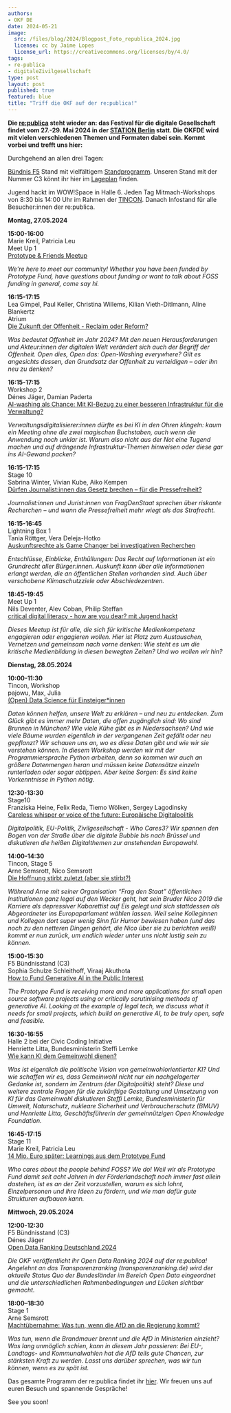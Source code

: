 ```yaml
---
authors:
- OKF DE
date: 2024-05-21
image: 
  src: /files/blog/2024/Blogpost_Foto_republica_2024.jpg
  license: cc by Jaime Lopes
  license_url: https://creativecommons.org/licenses/by/4.0/
tags:
- re-publica
- digitaleZivilgesellschaft
type: post
layout: post
published: true
featured: blue
title: "Triff die OKF auf der re:publica!"
---
```


**Die [re:publica](https://re-publica.com/de) steht wieder an: das Festival für die digitale Gesellschaft findet vom 27.-29. Mai 2024 in der [STATION Berlin](https://www.station-berlin.de/de/lage-anfahrt/lage.html) statt. Die OKFDE wird mit vielen verschiedenen Themen und Formaten dabei sein.
Kommt vorbei und trefft uns hier:**

Durchgehend an allen drei Tagen:

[Bündnis F5](https://buendnis-f5.de/) Stand mit vielfältigem [Standprogramm](https://re-publica.com/de/standprogramm?field_date_value=1&has_partner=3003). Unseren Stand mit der Nummer C3 könnt ihr hier im [Lageplan](https://re-publica.com/de/lageplan) finden.

Jugend hackt im WOW!Space in Halle 6.
Jeden Tag Mitmach-Workshops von 8:30 bis 14:00 Uhr im Rahmen der [TINCON](https://tincon.org/event/berlin24/programm). 
Danach Infostand für alle Besucher:innen der re:publica.

**Montag, 27.05.2024**

**15:00-16:00**<br>
Marie Kreil, Patricia Leu<br>
Meet Up 1<br>
[Prototype & Friends Meetup](https://re-publica.com/de/session/prototype-friends-meetup) 

*We're here to meet our community! Whether you have been funded by Prototype Fund, have questions about funding or want to talk about FOSS funding in general, come say hi.*

**16:15-17:15**<br>
Lea Gimpel, Paul Keller, Christina Willems, Kilian Vieth-Ditlmann, Aline Blankertz<br>
Atrium<br>
[Die Zukunft der Offenheit - Reclaim oder Reform?](https://re-publica.com/de/session/die-zukunft-der-offenheit-reclaim-oder-reform)

*Was bedeutet Offenheit im Jahr 2024? Mit den neuen Herausforderungen und Akteur:innen der digitalen Welt verändert sich auch der Begriff der Offenheit. Open dies, Open das: Open-Washing everywhere? Gilt es angesichts dessen, den Grundsatz der Offenheit zu verteidigen – oder ihn neu zu denken?*

**16:15-17:15**<br>
Workshop 2<br>
Dénes Jäger, Damian Paderta<br>
[AI-washing als Chance: Mit KI-Bezug zu einer besseren Infrastruktur für die Verwaltung?](https://re-publica.com/de/session/ai-washing-als-chance-mit-ki-bezug-zu-einer-besseren-infrastruktur-fuer-die-verwaltung)

*Verwaltungsdigitalisierer:innen dürfte es bei KI in den Ohren klingeln: kaum ein Meeting ohne die zwei magischen Buchstaben, auch wenn die Anwendung noch unklar ist. Warum also nicht aus der Not eine Tugend machen und auf drängende Infrastruktur-Themen hinweisen oder diese gar ins AI-Gewand packen?*

**16:15-17:15**<br>
Stage 10<br>
Sabrina Winter, Vivian Kube, Aiko Kempen<br>
[Dürfen Journalist:innen das Gesetz brechen – für die Pressefreiheit?](https://re-publica.com/de/session/duerfen-journalistinnen-das-gesetz-brechen-fuer-die-pressefreiheit)

*Journalist:innen und Jurist:innen von FragDenStaat sprechen über riskante Recherchen – und wann die Pressefreiheit mehr wiegt als das Strafrecht.*


**16:15-16:45**<br>
Lightning Box 1<br>
Tania Röttger, Vera Deleja-Hotko<br>
[Auskunftsrechte als Game Changer bei investigativen Recherchen](https://re-publica.com/de/session/auskunftsrechte-als-game-changer-bei-investigativen-recherchen)

*Entschlüsse, Einblicke, Enthüllungen: Das Recht auf Informationen ist ein Grundrecht aller Bürger:innen. Auskunft kann über alle Informationen erlangt werden, die an öffentlichen Stellen vorhanden sind. Auch über verschobene Klimaschutzziele oder Abschiedezentren.*

**18:45-19:45**<br>
Meet Up 1<br>
Nils Deventer, Alev Coban, Philip Steffan<br>
[critical digital literacy - how are you dear? mit Jugend hackt](https://re-publica.com/de/session/critical-digital-literacy-how-are-you-dear)

*Dieses Meetup ist für alle, die sich für kritische Medienkompetenz engagieren oder engagieren wollen. Hier ist Platz zum Austauschen, Vernetzen und gemeinsam nach vorne denken: Wie steht es um die kritische Medienbildung in diesen bewegten Zeiten? Und wo wollen wir hin?*


**Dienstag, 28.05.2024**

**10:00-11:30**<br>
Tincon, Workshop<br>
pajowu, Max, Julia<br>
[(Open) Data Science für Einsteiger*innen](https://tincon.org/event/berlin24/open-data-science-fur-einsteiger-innen)

*Daten können helfen, unsere Welt zu erklären – und neu zu entdecken. Zum Glück gibt es immer mehr Daten, die offen zugänglich sind: Wo sind Brunnen in München? Wie viele Kühe gibt es in Niedersachsen? Und wie viele Bäume wurden eigentlich in der vergangenen Zeit gefällt oder neu gepflanzt? Wir schauen uns an, wo es diese Daten gibt und wie wir sie verstehen können. In diesem Workshop werden wir mit der Programmiersprache Python arbeiten, denn so kommen wir auch an größere Datenmengen heran und müssen keine Datensätze einzeln runterladen oder sogar abtippen. Aber keine Sorgen: Es sind keine Vorkenntnisse in Python nötig.*

**12:30-13:30**<br>
Stage10<br>
Franziska Heine, Felix Reda, Tiemo Wölken, Sergey Lagodinsky<br>
[Careless whisper or voice of the future: Europäische Digitalpolitik](https://re-publica.com/de/session/careless-whisper-or-voice-future-europaeische-digitalpolitik)

*Digitalpolitik, EU-Politik, Zivilgesellschaft - Who Cares3? Wir spannen den Bogen von der Straße über die digitale Bubble bis nach Brüssel und diskutieren die heißen Digitalthemen zur anstehenden Europawahl.*


**14:00-14:30**<br>
Tincon, Stage 5<br>
Arne Semsrott, Nico Semsrott<br>
[Die Hoffnung stirbt zuletzt (aber sie stirbt?)](https://tincon.org/event/berlin24/die-hoffnung-stirbt-zuletzt-aber-sie-stirbt)
 
*Während Arne mit seiner Organisation “Frag den Staat” öffentlichen Institutionen ganz legal auf den Wecker geht, hat sein Bruder Nico 2019 die Karriere als depressiver Kabarettist auf Eis gelegt und sich stattdessen als Abgeordneter ins Europaparlament wählen lassen. Weil seine Kolleginnen und Kollegen dort super wenig Sinn für Humor bewiesen haben (und das noch zu den netteren Dingen gehört, die Nico über sie zu berichten weiß) kommt er nun zurück, um endlich wieder unter uns nicht lustig sein zu können.*

**15:00-15:30**<br>
F5 Bündnisstand (C3)<br>
Sophia Schulze Schleithoff, Viraaj Akuthota<br>
[How to Fund Generative AI in the Public Interest](https://re-publica.com/de/node/6260)

*The Prototype Fund is receiving more and more applications for small open source software projects using or critically scrutinising methods of generative AI. Looking at the example of legal tech, we discuss what it needs for small projects, which build on generative AI, to be truly open, safe and feasible.*

**16:30-16:55**<br>
Halle 2 bei der Civic Coding Initiative<br>
Henriette Litta, Bundesministerin Steffi Lemke<br>
[Wie kann KI dem Gemeinwohl dienen?](https://www.civic-coding.de/angebote/veranstaltungen/civic-coding-auf-der-republica-2024)

*Was ist eigentlich die politische Vision von gemeinwohlorientierter KI? Und wie schaffen wir es, dass Gemeinwohl nicht nur ein nachgelagerter Gedanke ist, sondern im Zentrum (der Digitalpolitik) steht? Diese und weitere zentrale Fragen für die zukünftige Gestaltung und Umsetzung von KI für das Gemeinwohl diskutieren Steffi Lemke, Bundesministerin für Umwelt, Naturschutz, nukleare Sicherheit und Verbraucherschutz (BMUV) und Henriette Litta, Geschäftsführerin der gemeinnützigen Open Knowledge Foundation.*

**16:45-17:15**<br>
Stage 11<br>
Marie Kreil, Patricia Leu<br>
[14 Mio. Euro später: Learnings aus dem Prototype Fund](https://re-publica.com/de/session/14-mio-euro-spaeter-learnings-aus-dem-prototype-fund)

*Who cares about the people behind FOSS? We do! Weil wir als Prototype Fund damit seit acht Jahren in der Förderlandschaft noch immer fast allein dastehen, ist es an der Zeit vorzustellen, warum es sich lohnt, Einzelpersonen und ihre Ideen zu fördern, und wie man dafür gute Strukturen aufbauen kann.*


**Mittwoch, 29.05.2024**

**12:00-12:30**<br>
F5 Bündnisstand (C3)<br>
Dénes Jäger<br>
[Open Data Ranking Deutschland 2024](https://re-publica.com/de/node/6262)

*Die OKF veröffentlicht ihr Open Data Ranking 2024 auf der re:publica! Angelehnt an das Transparenzranking (transparenzranking.de) wird der aktuelle Status Quo der Bundesländer im Bereich Open Data eingeordnet und die unterschiedlichen Rahmenbedingungen und Lücken sichtbar gemacht.*

**18:00–18:30**<br>
Stage 1<br>
Arne Semsrott<br>
[Machtübernahme: Was tun, wenn die AfD an die Regierung kommt?](https://re-publica.com/de/session/machtuebernahme-was-tun-wenn-die-afd-die-regierung-kommt)

*Was tun, wenn die Brandmauer brennt und die AfD in Ministerien einzieht? Was lang unmöglich schien, kann in diesem Jahr passieren: Bei EU-, Landtags- und Kommunalwahlen hat die AfD teils gute Chancen, zur stärksten Kraft zu werden. Lasst uns darüber sprechen, was wir tun können, wenn es zu spät ist.*


Das gesamte Programm der re:publica findet ihr [hier](https://re-publica.com/de/schedule?day=2024-05-27). Wir freuen uns auf euren Besuch und spannende Gespräche!

See you soon!

